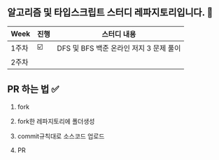 
## 알고리즘 및 타입스크립트 스터디 레파지토리입니다. 🙋

| Week | 진행 | 스터디 내용 |
| ---- | --- |----------- |
| 1주차 | ☑️ | DFS 및 BFS 백준 온라인 저지 3 문제 풀이 |
| 2주차 |  |  |

## PR 하는 법 ✅

1. fork

2. fork한 레파지토리에 폴더생성

3. commit규칙대로 소스코드 업로드

4. PR

